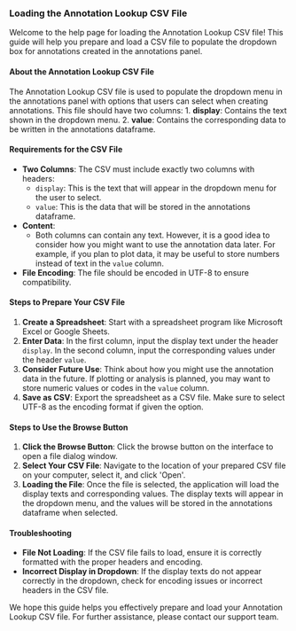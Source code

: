 ### Loading the Annotation Lookup CSV File

Welcome to the help page for loading the Annotation Lookup CSV file! This guide will help you prepare and load a CSV file to populate the dropdown box for annotations created in the annotations panel.

#### About the Annotation Lookup CSV File

The Annotation Lookup CSV file is used to populate the dropdown menu in the annotations panel with options that users can select when creating annotations. This file should have two columns: 1. **display**: Contains the text shown in the dropdown menu. 2. **value**: Contains the corresponding data to be written in the annotations dataframe.

#### Requirements for the CSV File

-   **Two Columns**: The CSV must include exactly two columns with headers:
    -   `display`: This is the text that will appear in the dropdown menu for the user to select.
    -   `value`: This is the data that will be stored in the annotations dataframe.
-   **Content**:
    -   Both columns can contain any text. However, it is a good idea to consider how you might want to use the annotation data later. For example, if you plan to plot data, it may be useful to store numbers instead of text in the `value` column.
-   **File Encoding**: The file should be encoded in UTF-8 to ensure compatibility.

#### Steps to Prepare Your CSV File

1.  **Create a Spreadsheet**: Start with a spreadsheet program like Microsoft Excel or Google Sheets.
2.  **Enter Data**: In the first column, input the display text under the header `display`. In the second column, input the corresponding values under the header `value`.
3.  **Consider Future Use**: Think about how you might use the annotation data in the future. If plotting or analysis is planned, you may want to store numeric values or codes in the `value` column.
4.  **Save as CSV**: Export the spreadsheet as a CSV file. Make sure to select UTF-8 as the encoding format if given the option.

#### Steps to Use the Browse Button

1.  **Click the Browse Button**: Click the browse button on the interface to open a file dialog window.
2.  **Select Your CSV File**: Navigate to the location of your prepared CSV file on your computer, select it, and click 'Open'.
3.  **Loading the File**: Once the file is selected, the application will load the display texts and corresponding values. The display texts will appear in the dropdown menu, and the values will be stored in the annotations dataframe when selected.

#### Troubleshooting

-   **File Not Loading**: If the CSV file fails to load, ensure it is correctly formatted with the proper headers and encoding.
-   **Incorrect Display in Dropdown**: If the display texts do not appear correctly in the dropdown, check for encoding issues or incorrect headers in the CSV file.

We hope this guide helps you effectively prepare and load your Annotation Lookup CSV file. For further assistance, please contact our support team.
